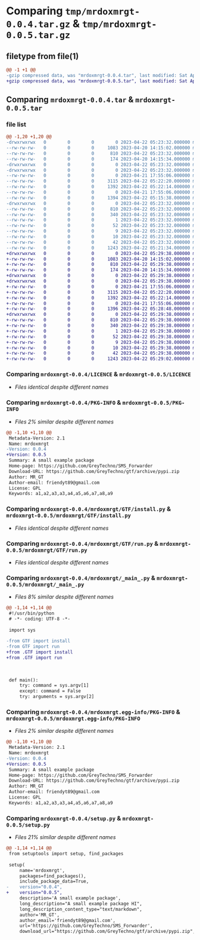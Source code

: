 # Comparing `tmp/mrdoxmrgt-0.0.4.tar.gz` & `tmp/mrdoxmrgt-0.0.5.tar.gz`

## filetype from file(1)

```diff
@@ -1 +1 @@
-gzip compressed data, was "mrdoxmrgt-0.0.4.tar", last modified: Sat Apr 22 05:23:32 2023, max compression
+gzip compressed data, was "mrdoxmrgt-0.0.5.tar", last modified: Sat Apr 22 05:29:37 2023, max compression
```

## Comparing `mrdoxmrgt-0.0.4.tar` & `mrdoxmrgt-0.0.5.tar`

### file list

```diff
@@ -1,20 +1,20 @@
-drwxrwxrwx   0        0        0        0 2023-04-22 05:23:32.000000 mrdoxmrgt-0.0.4/
--rw-rw-rw-   0        0        0     1083 2023-04-20 14:15:02.000000 mrdoxmrgt-0.0.4/LICENCE
--rw-rw-rw-   0        0        0      810 2023-04-22 05:23:32.000000 mrdoxmrgt-0.0.4/PKG-INFO
--rw-rw-rw-   0        0        0      174 2023-04-20 14:15:34.000000 mrdoxmrgt-0.0.4/README.md
-drwxrwxrwx   0        0        0        0 2023-04-22 05:23:32.000000 mrdoxmrgt-0.0.4/mrdoxmrgt/
-drwxrwxrwx   0        0        0        0 2023-04-22 05:23:32.000000 mrdoxmrgt-0.0.4/mrdoxmrgt/GTF/
--rw-rw-rw-   0        0        0        0 2023-04-21 17:55:06.000000 mrdoxmrgt-0.0.4/mrdoxmrgt/GTF/__init__.py
--rw-rw-rw-   0        0        0     3115 2023-04-22 05:22:20.000000 mrdoxmrgt-0.0.4/mrdoxmrgt/GTF/install.py
--rw-rw-rw-   0        0        0     1392 2023-04-22 05:22:14.000000 mrdoxmrgt-0.0.4/mrdoxmrgt/GTF/run.py
--rw-rw-rw-   0        0        0        0 2023-04-21 17:55:06.000000 mrdoxmrgt-0.0.4/mrdoxmrgt/__init__.py
--rw-rw-rw-   0        0        0     1394 2023-04-22 05:15:38.000000 mrdoxmrgt-0.0.4/mrdoxmrgt/_main_.py
-drwxrwxrwx   0        0        0        0 2023-04-22 05:23:32.000000 mrdoxmrgt-0.0.4/mrdoxmrgt.egg-info/
--rw-rw-rw-   0        0        0      810 2023-04-22 05:23:32.000000 mrdoxmrgt-0.0.4/mrdoxmrgt.egg-info/PKG-INFO
--rw-rw-rw-   0        0        0      340 2023-04-22 05:23:32.000000 mrdoxmrgt-0.0.4/mrdoxmrgt.egg-info/SOURCES.txt
--rw-rw-rw-   0        0        0        1 2023-04-22 05:23:32.000000 mrdoxmrgt-0.0.4/mrdoxmrgt.egg-info/dependency_links.txt
--rw-rw-rw-   0        0        0       52 2023-04-22 05:23:32.000000 mrdoxmrgt-0.0.4/mrdoxmrgt.egg-info/entry_points.txt
--rw-rw-rw-   0        0        0        9 2023-04-22 05:23:32.000000 mrdoxmrgt-0.0.4/mrdoxmrgt.egg-info/requires.txt
--rw-rw-rw-   0        0        0       10 2023-04-22 05:23:32.000000 mrdoxmrgt-0.0.4/mrdoxmrgt.egg-info/top_level.txt
--rw-rw-rw-   0        0        0       42 2023-04-22 05:23:32.000000 mrdoxmrgt-0.0.4/setup.cfg
--rw-rw-rw-   0        0        0     1243 2023-04-22 05:21:34.000000 mrdoxmrgt-0.0.4/setup.py
+drwxrwxrwx   0        0        0        0 2023-04-22 05:29:38.000000 mrdoxmrgt-0.0.5/
+-rw-rw-rw-   0        0        0     1083 2023-04-20 14:15:02.000000 mrdoxmrgt-0.0.5/LICENCE
+-rw-rw-rw-   0        0        0      810 2023-04-22 05:29:38.000000 mrdoxmrgt-0.0.5/PKG-INFO
+-rw-rw-rw-   0        0        0      174 2023-04-20 14:15:34.000000 mrdoxmrgt-0.0.5/README.md
+drwxrwxrwx   0        0        0        0 2023-04-22 05:29:38.000000 mrdoxmrgt-0.0.5/mrdoxmrgt/
+drwxrwxrwx   0        0        0        0 2023-04-22 05:29:38.000000 mrdoxmrgt-0.0.5/mrdoxmrgt/GTF/
+-rw-rw-rw-   0        0        0        0 2023-04-21 17:55:06.000000 mrdoxmrgt-0.0.5/mrdoxmrgt/GTF/__init__.py
+-rw-rw-rw-   0        0        0     3115 2023-04-22 05:22:20.000000 mrdoxmrgt-0.0.5/mrdoxmrgt/GTF/install.py
+-rw-rw-rw-   0        0        0     1392 2023-04-22 05:22:14.000000 mrdoxmrgt-0.0.5/mrdoxmrgt/GTF/run.py
+-rw-rw-rw-   0        0        0        0 2023-04-21 17:55:06.000000 mrdoxmrgt-0.0.5/mrdoxmrgt/__init__.py
+-rw-rw-rw-   0        0        0     1396 2023-04-22 05:28:48.000000 mrdoxmrgt-0.0.5/mrdoxmrgt/_main_.py
+drwxrwxrwx   0        0        0        0 2023-04-22 05:29:38.000000 mrdoxmrgt-0.0.5/mrdoxmrgt.egg-info/
+-rw-rw-rw-   0        0        0      810 2023-04-22 05:29:38.000000 mrdoxmrgt-0.0.5/mrdoxmrgt.egg-info/PKG-INFO
+-rw-rw-rw-   0        0        0      340 2023-04-22 05:29:38.000000 mrdoxmrgt-0.0.5/mrdoxmrgt.egg-info/SOURCES.txt
+-rw-rw-rw-   0        0        0        1 2023-04-22 05:29:38.000000 mrdoxmrgt-0.0.5/mrdoxmrgt.egg-info/dependency_links.txt
+-rw-rw-rw-   0        0        0       52 2023-04-22 05:29:38.000000 mrdoxmrgt-0.0.5/mrdoxmrgt.egg-info/entry_points.txt
+-rw-rw-rw-   0        0        0        9 2023-04-22 05:29:38.000000 mrdoxmrgt-0.0.5/mrdoxmrgt.egg-info/requires.txt
+-rw-rw-rw-   0        0        0       10 2023-04-22 05:29:38.000000 mrdoxmrgt-0.0.5/mrdoxmrgt.egg-info/top_level.txt
+-rw-rw-rw-   0        0        0       42 2023-04-22 05:29:38.000000 mrdoxmrgt-0.0.5/setup.cfg
+-rw-rw-rw-   0        0        0     1243 2023-04-22 05:29:02.000000 mrdoxmrgt-0.0.5/setup.py
```

### Comparing `mrdoxmrgt-0.0.4/LICENCE` & `mrdoxmrgt-0.0.5/LICENCE`

 * *Files identical despite different names*

### Comparing `mrdoxmrgt-0.0.4/PKG-INFO` & `mrdoxmrgt-0.0.5/PKG-INFO`

 * *Files 2% similar despite different names*

```diff
@@ -1,10 +1,10 @@
 Metadata-Version: 2.1
 Name: mrdoxmrgt
-Version: 0.0.4
+Version: 0.0.5
 Summary: A small example package
 Home-page: https://github.com/GreyTechno/SMS_Forwarder
 Download-URL: https://github.com/GreyTechno/gtf/archive/pypi.zip
 Author: MR_GT
 Author-email: friendyt89@gmail.com
 License: GPL
 Keywords: a1,a2,a3,a3,a4,a5,a6,a7,a8,a9
```

### Comparing `mrdoxmrgt-0.0.4/mrdoxmrgt/GTF/install.py` & `mrdoxmrgt-0.0.5/mrdoxmrgt/GTF/install.py`

 * *Files identical despite different names*

### Comparing `mrdoxmrgt-0.0.4/mrdoxmrgt/GTF/run.py` & `mrdoxmrgt-0.0.5/mrdoxmrgt/GTF/run.py`

 * *Files identical despite different names*

### Comparing `mrdoxmrgt-0.0.4/mrdoxmrgt/_main_.py` & `mrdoxmrgt-0.0.5/mrdoxmrgt/_main_.py`

 * *Files 8% similar despite different names*

```diff
@@ -1,14 +1,14 @@
 #!/usr/bin/python
 # -*- coding: UTF-8 -*-
 
 import sys
 
-from GTF import install
-from GTF import run
+from .GTF import install
+from .GTF import run
 
 
 
 def main():
     try: command = sys.argv[1]
     except: command = False
     try: arguments = sys.argv[2]
```

### Comparing `mrdoxmrgt-0.0.4/mrdoxmrgt.egg-info/PKG-INFO` & `mrdoxmrgt-0.0.5/mrdoxmrgt.egg-info/PKG-INFO`

 * *Files 2% similar despite different names*

```diff
@@ -1,10 +1,10 @@
 Metadata-Version: 2.1
 Name: mrdoxmrgt
-Version: 0.0.4
+Version: 0.0.5
 Summary: A small example package
 Home-page: https://github.com/GreyTechno/SMS_Forwarder
 Download-URL: https://github.com/GreyTechno/gtf/archive/pypi.zip
 Author: MR_GT
 Author-email: friendyt89@gmail.com
 License: GPL
 Keywords: a1,a2,a3,a3,a4,a5,a6,a7,a8,a9
```

### Comparing `mrdoxmrgt-0.0.4/setup.py` & `mrdoxmrgt-0.0.5/setup.py`

 * *Files 21% similar despite different names*

```diff
@@ -1,14 +1,14 @@
 from setuptools import setup, find_packages
 
 setup(
     name='mrdoxmrgt',
     packages=find_packages(),
     include_package_data=True,
-    version="0.0.4",
+    version="0.0.5",
     description='A small example package',
     long_description="A small example package HI",
     long_description_content_type="text/markdown",
     author='MR_GT',
     author_email='friendyt89@gmail.com',
     url='https://github.com/GreyTechno/SMS_Forwarder',
     download_url="https://github.com/GreyTechno/gtf/archive/pypi.zip",
```

